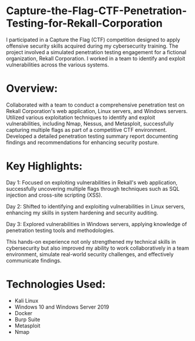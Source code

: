 # Capture-the-Flag-CTF-Penetration-Testing-for-Rekall-Corporation
I participated in a Capture the Flag (CTF) competition designed to apply offensive security skills acquired during my cybersecurity training. The project involved a simulated penetration testing engagement for a fictional organization, Rekall Corporation. I worked in a team to identify and exploit vulnerabilities across the various systems.

# Overview:
Collaborated with a team to conduct a comprehensive penetration test on Rekall Corporation's web application, Linux servers, and Windows servers. Utilized various exploitation techniques to identify and exploit vulnerabilities, including Nmap, Nessus, and Metasploit, successfully capturing multiple flags as part of a competitive CTF environment. Developed a detailed penetration testing summary report documenting findings and recommendations for enhancing security posture.

# Key Highlights:

Day 1: Focused on exploiting vulnerabilities in Rekall's web application, successfully uncovering multiple flags through techniques such as SQL injection and cross-site scripting (XSS).

Day 2: Shifted to identifying and exploiting vulnerabilities in Linux servers, enhancing my skills in system hardening and security auditing.

Day 3: Explored vulnerabilities in Windows servers, applying knowledge of penetration testing tools and methodologies.

This hands-on experience not only strengthened my technical skills in cybersecurity but also improved my ability to work collaboratively in a team environment, simulate real-world security challenges, and effectively communicate findings.


# Technologies Used:
- Kali Linux
- Windows 10 and Windows Server 2019
- Docker
- Burp Suite
- Metasploit
- Nmap
